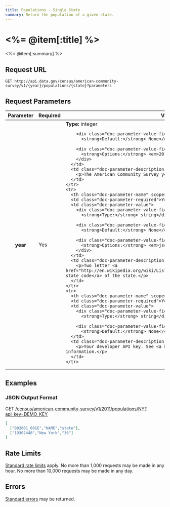 ```yaml
---
title: Populations - Single State
summary: Return the population of a given state.
---
```


# <%= @item[:title] %>
<%= @item[:summary] %>

## Request URL

`GET http://api.data.gov/census/american-community-survey/v1/{year}/populations/{state}?parameters`

## Request Parameters

<table border="0" cellpadding="0" cellspacing="0" class="doc-parameters">
  <thead>
    <tr>
      <th class="doc-parameters-name" scope="col">Parameter</th>
      <th class="doc-parameters-required" scope="col">Required</th>
      <th class="doc-parameters-value" scope="col">Value</th>
      <th class="doc-parameters-description" scope="col">Description</th>
    </tr>
  </thead>
  <tbody>
    <tr>
      <th class="doc-parameter-name" scope="row">year</th>
      <td class="doc-parameter-required">Yes</td>
      <td class="doc-parameter-value">
        <div class="doc-parameter-value-field">
          <strong>Type:</strong> integer</div>

        <div class="doc-parameter-value-field">
          <strong>Default:</strong> None</div>

        <div class="doc-parameter-value-field">
          <strong>Options:</strong> <em>2010</em>, <em>2011</em>
        </div>
      </td>
      <td class="doc-parameter-description">
        <p>The American Community Survey year to pick.</p>
      </td>
    </tr>
    <tr>
      <th class="doc-parameter-name" scope="row">state</th>
      <td class="doc-parameter-required">Yes</td>
      <td class="doc-parameter-value">
        <div class="doc-parameter-value-field">
          <strong>Type:</strong> string</div>

        <div class="doc-parameter-value-field">
          <strong>Default:</strong> None</div>

        <div class="doc-parameter-value-field">
          <strong>Options:</strong> <em>json</em>, <em>xml</em>
        </div>
      </td>
      <td class="doc-parameter-description">
        <p>Two letter <a href="http://en.wikipedia.org/wiki/List_of_U.S._state_abbreviations#Table">USPS state code</a> of the state.</p>
      </td>
    </tr>
    <tr>
      <th class="doc-parameter-name" scope="row">api_key</th>
      <td class="doc-parameter-required">Yes</td>
      <td class="doc-parameter-value">
        <div class="doc-parameter-value-field">
          <strong>Type:</strong> string</div>

        <div class="doc-parameter-value-field">
          <strong>Default:</strong> None</div>
      </td>
      <td class="doc-parameter-description">
        <p>Your developer API key. See <a href="/doc/api-key">API keys</a> for more information.</p>
      </td>
    </tr>
  </tbody>
</table>

## Examples

### JSON Output Format

<div class="doc-example-url">GET <a href="http://api.data.gov/census/american-community-survey/v1/2011/populations/NY?api_key=DEMO_KEY">/census/american-community-survey/v1/2011/populations/NY?api_key=DEMO_KEY</a></div>

```json
[
  ["B02001_001E","NAME","state"],
  ["19302448","New York","36"]
]
```

## Rate Limits

[Standard rate limits](/docs/rate-limits) apply. No more than 1,000 requests may be made in any hour. No more than 10,000 requests may be made in any day.

## Errors

[Standard errors](/docs/errors) may be returned.
